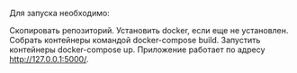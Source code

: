 Для запуска необходимо:

Скопировать репозиторий.
Установить docker, если еще не установлен.
Собрать контейнеры командой docker-compose build.
Запустить контейнеры docker-compose up.
Приложение работает по адресу http://127.0.0.1:5000/.
